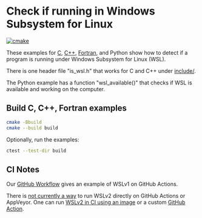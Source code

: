 # Check if running in Windows Subsystem for Linux

[![cmake](https://github.com/scivision/detect-windows-subsystem-for-linux/actions/workflows/cmake.yml/badge.svg)](https://github.com/scivision/detect-windows-subsystem-for-linux/actions/workflows/cmake.yml)

These examples for [C](./c/), [C++](./cpp), [Fortran](./fortran/), and Python show how to detect if a program is running under Windows Subsystem for Linux (WSL).

There is one header file "is_wsl.h" that works for C and C++ under [include/](./include/).

The Python example has a function "wsl_available()" that checks if WSL is available and working on the computer.

## Build C, C++, Fortran examples

```sh
cmake -Bbuild
cmake --build build
```

Optionally, run the examples:

```sh
ctest --test-dir build
```

## CI Notes

Our [GitHub Workflow](.github/workflows/cmake.yml)
gives an example of WSLv1 on GitHub Actions.

There is
[not currently a way](https://github.com/actions/runner-images/issues/5760)
to run WSLv2 directly on GitHub Actions or AppVeyor.
One can run
[WSLv2 in CI using an image](https://github.com/ubuntu/wsl-actions-example/blob/main/.github/workflows/test_wsl.yaml)
or a custom
[GitHub Action](https://github.com/Vampire/setup-wsl).
